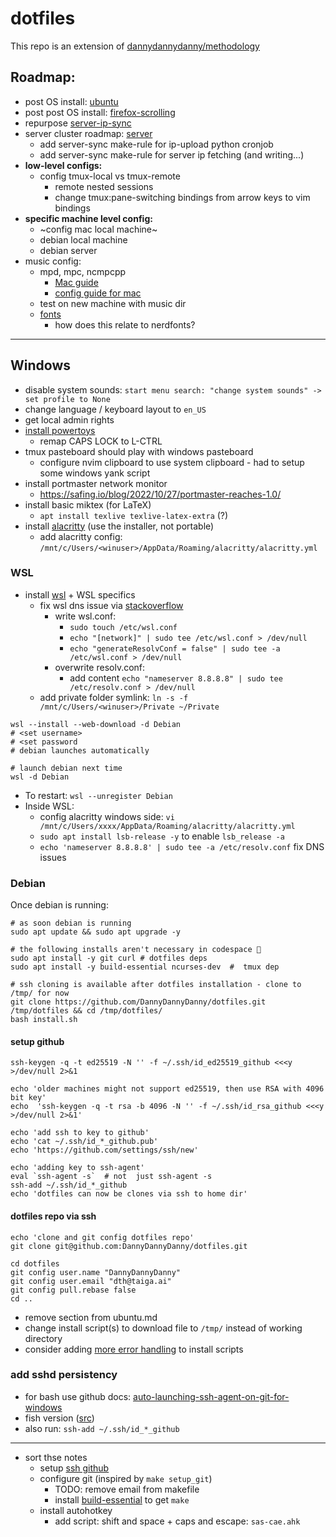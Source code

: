 # dotfiles

This repo is an extension of [dannydannydanny/methodology](https://github.com/DannyDannyDanny/methodology/)

## Roadmap:

* post OS install: [ubuntu](ubuntu.md)
* post post OS install: [firefox-scrolling](firefox-scrolling.md)
* repurpose [server-ip-sync](server-ip-sync.md)
* server cluster roadmap: [server](server.md)
  * add server-sync make-rule for ip-upload python cronjob
  * add server-sync make-rule for server ip fetching (and writing...)
* **low-level configs:**
  * config tmux-local vs tmux-remote
    * remote nested sessions
    * change tmux:pane-switching bindings from arrow keys to vim bindings
* **specific machine level config:**
  * ~config mac local machine~
  * debian local machine
  * debian server
* music config:
  * mpd, mpc, ncmpcpp
    * [Mac guide](https://killtheyak.com/install-mpd-mpc-ncmpcpp/)
    * [config guide for mac](https://computingforgeeks.com/install-configure-mpd-ncmpcpp-macos/)
  * test on new machine with music dir
  * [fonts](https://www.programmingfonts.org/)
    * how does this relate to nerdfonts?

***

## Windows

* disable system sounds: `start menu search: "change system sounds" -> set profile to None`
* change language / keyboard layout to `en_US`
* get local admin rights
* [install powertoys](https://docs.microsoft.com/en-us/windows/powertoys/install#install-with-windows-executable-file-via-github)
  * remap CAPS LOCK to L-CTRL
* tmux pasteboard should play with windows pasteboard
  * configure nvim clipboard to use system clipboard - had to setup some windows yank script
* install portmaster network monitor
  * https://safing.io/blog/2022/10/27/portmaster-reaches-1.0/
* install basic miktex (for LaTeX)
  * `apt install texlive texlive-latex-extra` (?)
* install [alacritty](https://alacritty.org/) (use the installer, not portable)
  * add alacritty config: `/mnt/c/Users/<winuser>/AppData/Roaming/alacritty/alacritty.yml`

### WSL

* install [wsl](https://docs.microsoft.com/en-us/windows/wsl/install#install-wsl-command) + WSL specifics
  * fix wsl dns issue via [stackoverflow](https://askubuntu.com/questions/91543/apt-get-update-fails-to-fetch-files-temporary-failure-resolving-error/91595#comment1911934_91595)
    * write wsl.conf:
      * `sudo touch /etc/wsl.conf`
      * `echo "[network]" | sudo tee /etc/wsl.conf > /dev/null`
      * `echo "generateResolvConf = false" | sudo tee -a /etc/wsl.conf > /dev/null`
    * overwrite resolv.conf:
      * add content `echo "nameserver 8.8.8.8" | sudo tee /etc/resolv.conf > /dev/null`
  * add private folder symlink: `ln -s -f /mnt/c/Users/<winuser>/Private ~/Private`

```
wsl --install --web-download -d Debian
# <set username>
# <set password
# debian launches automatically

# launch debian next time
wsl -d Debian
```

* To restart: `wsl --unregister Debian`
* Inside WSL:
  * config alacritty windows side: `vi /mnt/c/Users/xxxx/AppData/Roaming/alacritty/alacritty.yml`
  * `sudo apt install lsb-release -y` to enable `lsb_release -a`
  * `echo 'nameserver 8.8.8.8' | sudo tee -a /etc/resolv.conf` fix DNS issues


### Debian

Once debian is running:

```
# as soon debian is running
sudo apt update && sudo apt upgrade -y

# the following installs aren't necessary in codespace 🤔
sudo apt install -y git curl # dotfiles deps
sudo apt install -y build-essential ncurses-dev  #  tmux dep

# ssh cloning is available after dotfiles installation - clone to /tmp/ for now
git clone https://github.com/DannyDannyDanny/dotfiles.git /tmp/dotfiles && cd /tmp/dotfiles/
bash install.sh
```

#### setup github

```
ssh-keygen -q -t ed25519 -N '' -f ~/.ssh/id_ed25519_github <<<y >/dev/null 2>&1

echo 'older machines might not support ed25519, then use RSA with 4096 bit key'
echo  'ssh-keygen -q -t rsa -b 4096 -N '' -f ~/.ssh/id_rsa_github <<<y >/dev/null 2>&1'

echo 'add ssh to key to github'
echo 'cat ~/.ssh/id_*_github.pub'
echo 'https://github.com/settings/ssh/new'

echo 'adding key to ssh-agent'
eval `ssh-agent -s`  # not  just ssh-agent -s
ssh-add ~/.ssh/id_*_github
echo 'dotfiles can now be clones via ssh to home dir'
```

#### dotfiles repo via ssh

```
echo 'clone and git config dotfiles repo'
git clone git@github.com:DannyDannyDanny/dotfiles.git

cd dotfiles
git config user.name "DannyDannyDanny"
git config user.email "dth@taiga.ai"
git config pull.rebase false
cd ..

```
* remove section from ubuntu.md
* change install script(s) to download file to `/tmp/` instead of working directory
* consider adding [more error handling](https://tecadmin.net/bash-error-detection-and-handling-tips-and-tricks/) to install scripts

### add sshd persistency

* for bash use github docs: [auto-launching-ssh-agent-on-git-for-windows](https://docs.github.com/en/authentication/connecting-to-github-with-ssh/working-with-ssh-key-passphrases#auto-launching-ssh-agent-on-git-for-windows)
* fish version ([src](https://gist.github.com/josh-padnick/c90183be3d0e1feb89afd7573505cab3?permalink_comment_id=3570155#gistcomment-3570155))
* also run: `ssh-add ~/.ssh/id_*_github`

***

* sort thse notes
  * setup [ssh github](ubuntu.md#setup-ssh-key-for-github)
  * configure git (inspired by `make setup_git`)
    * TODO: remove email from makefile
    * install [build-essential](https://askubuntu.com/a/753113/882709) to get `make`
  * install autohotkey
    * add script: shift and space + caps and escape: `sas-cae.ahk`
